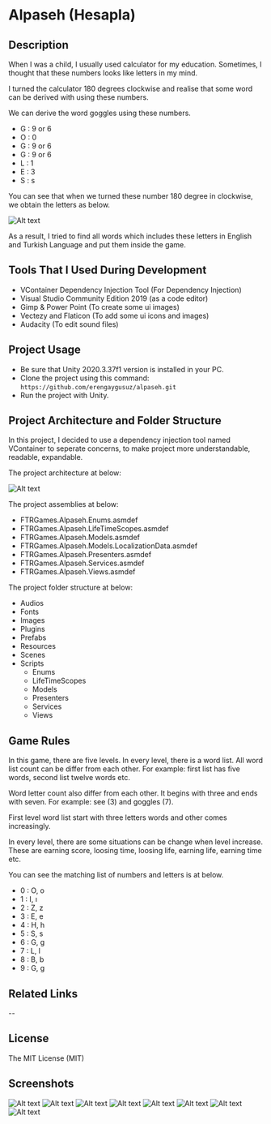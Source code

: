 # Alpaseh (Hesapla)

## Description

When I was a child, I usually used calculator for my education. Sometimes, I thought that these numbers looks like letters in my mind. 

I turned the calculator 180 degrees clockwise and realise that some word can be derived with using these numbers. 

We can derive the word goggles using these numbers.

* G : 9 or 6
* O : 0
* G : 9 or 6
* G : 9 or 6
* L : 1
* E : 3
* S : s

You can see that when we turned these number 180 degree in clockwise, we obtain the letters as below.

![Alt text](/images/calculator-with-letters.png)

As a result, I tried to find all words which includes these letters in English and Turkish Language and put them inside the game.

## Tools That I Used During Development

* VContainer Dependency Injection Tool (For Dependency Injection)
* Visual Studio Community Edition 2019 (as a code editor)
* Gimp & Power Point (To create some ui images)
* Vectezy and Flaticon (To add some ui icons and images)
* Audacity (To edit sound files)

## Project Usage

* Be sure that Unity 2020.3.37f1 version is installed in your PC.
* Clone the project using this command: ``` https://github.com/erengaygusuz/alpaseh.git ```
* Run the project with Unity.

## Project Architecture and Folder Structure

In this project, I decided to use a dependency injection tool named VContainer to seperate concerns, to make project more understandable, readable, expandable.

The project architecture at below:

![Alt text](/images/project-architecture.png)

The project assemblies at below:

* FTRGames.Alpaseh.Enums.asmdef
* FTRGames.Alpaseh.LifeTimeScopes.asmdef
* FTRGames.Alpaseh.Models.asmdef
* FTRGames.Alpaseh.Models.LocalizationData.asmdef
* FTRGames.Alpaseh.Presenters.asmdef
* FTRGames.Alpaseh.Services.asmdef
* FTRGames.Alpaseh.Views.asmdef

The project folder structure at below:

* Audios
* Fonts
* Images
* Plugins
* Prefabs
* Resources
* Scenes
* Scripts
  * Enums
  * LifeTimeScopes
  * Models
  * Presenters
  * Services
  * Views

## Game Rules

In this game, there are five levels. In every level, there is a word list. All word list count can be differ from each other. For example: first list has five words, second list twelve words etc.

Word letter count also differ from each other. It begins with three and ends with seven. For example: see (3) and goggles (7).

First level word list start with three letters words and other comes increasingly.

In every level, there are some situations can be change when level increase. These are earning score, loosing time, loosing life, earning life, earning time etc.

You can see the matching list of numbers and letters is at below.

* 0 : O, o
* 1 : I, ı
* 2 : Z, z
* 3 : E, e
* 4 : H, h
* 5 : S, s
* 6 : G, g
* 7 : L, l
* 8 : B, b
* 9 : G, g 

## Related Links

-- 

## License

The MIT License (MIT)

## Screenshots

![Alt text](/images/screenshots/1.jpg)
![Alt text](/images/screenshots/2.jpg)
![Alt text](/images/screenshots/3.jpg)
![Alt text](/images/screenshots/4.jpg)
![Alt text](/images/screenshots/5.jpg)
![Alt text](/images/screenshots/6.jpg)
![Alt text](/images/screenshots/8.jpg)
![Alt text](/images/screenshots/10.jpg)
